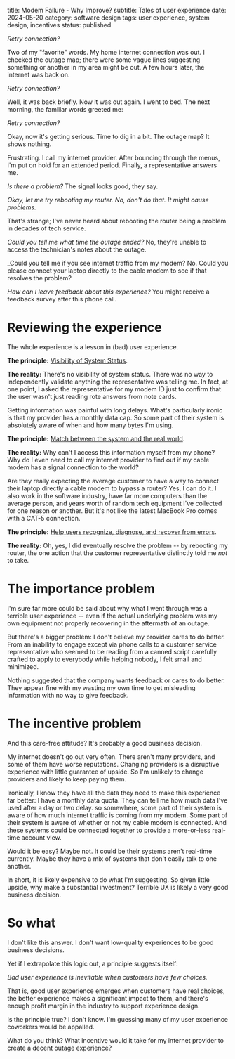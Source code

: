 title: Modem Failure - Why Improve?
subtitle: Tales of user experience
date: 2024-05-20
category: software design
tags: user experience, system design, incentives
status: published

_Retry connection?_

Two of my "favorite" words. My home internet connection was out. I checked the outage map; there were some vague lines suggesting something or another in my area might be out. A few hours later, the internet was back on.

_Retry connection?_

Well, it was back briefly. Now it was out again. I went to bed. The next morning, the familiar words greeted me:

_Retry connection?_

Okay, now it's getting serious. Time to dig in a bit. The outage map? It shows nothing.

Frustrating. I call my internet provider. After bouncing through the menus, I'm put on hold for an extended period. Finally, a representative answers me.

_Is there a problem?_ The signal looks good, they say.

_Okay, let me try rebooting my router._ *No, don't do that. It might cause problems.*

That's strange; I've never heard about rebooting the router being a problem in decades of tech service.

_Could you tell me what time the outage ended?_ No, they're unable to access the technician's notes about the outage.

_Could you tell me if you see internet traffic from my modem? No. Could you please connect your laptop directly to the cable modem to see if that resolves the problem?

_How can I leave feedback about this experience?_ You might receive a feedback survey after this phone call.

# Reviewing the experience

The whole experience is a lesson in (bad) user experience.

__The principle:__ [Visibility of System Status](https://www.nngroup.com/articles/visibility-system-status/).

__The reality:__ There's no visibility of system status. There was no way to independently validate anything the representative was telling me. In fact, at one point, I asked the representative for my modem ID just to confirm that the user wasn't just reading rote answers from note cards.

Getting information was painful with long delays. What's particularly ironic is that my provider has a monthly data cap. So some part of their system is absolutely aware of when and how many bytes I'm using.

__The principle:__ [Match between the system and the real world](https://www.nngroup.com/articles/ten-usability-heuristics/).

__The reality:__ Why can't I access this information myself from my phone? Why do I even need to call my internet provider to find out if my cable modem has a signal connection to the world?

Are they really expecting the average customer to have a way to connect their laptop directly a cable modem to bypass a router? Yes, I can do it. I also work in the software industry, have far more computers than the average person, and years worth of random tech equipment I've collected for one reason or another. But it's not like the latest MacBook Pro comes with a CAT-5 connection.

__The principle:__ [Help users recognize, diagnose, and recover from errors](https://www.nngroup.com/articles/ten-usability-heuristics/).

__The reality:__ Oh, yes, I did eventually resolve the problem -- by rebooting my router, the one action that the customer representative distinctly told me _not_ to take.

# The importance problem

I'm sure far more could be said about why what I went through was a terrible user experience -- even if the actual underlying problem was my own equipment not properly recovering in the aftermath of an outage.

But there's a bigger problem: I don't believe my provider cares to do better. From an inability to engage except via phone calls to a customer service representative who seemed to be reading from a canned script carefully crafted to apply to everybody while helping nobody, I felt small and minimized.

Nothing suggested that the company wants feedback or cares to do better. They appear fine with my wasting my own time to get misleading information with no way to give feedback.

# The incentive problem

And this care-free attitude? It's probably a good business decision.

My internet doesn't go out very often. There aren't many providers, and some of them have worse reputations. Changing providers is a disruptive experience with little guarantee of upside. So I'm unlikely to change providers and likely to keep paying them.

Ironically, I know they have all the data they need to make this experience far better: I have a monthly data quota. They can tell me how much data I've used after a day or two delay. so somewhere, some part of their system is aware of how much internet traffic is coming from my modem. Some part of their system is aware of whether or not my cable modem is connected. And these systems could be connected together to provide a more-or-less real-time account view.

Would it be easy? Maybe not. It could be their systems aren't real-time currently. Maybe they have a mix of systems that don't easily talk to one another.

In short, it is likely expensive to do what I'm suggesting. So given little upside, why make a substantial investment? Terrible UX is likely a very good business decision.

# So what

I don't like this answer. I don't want low-quality experiences to be good business decisions.

Yet if I extrapolate this logic out, a principle suggests itself:

_Bad user experience is inevitable when customers have few choices._

That is, good user experience emerges when customers have real choices, the better experience makes a significant impact to them, and there's enough profit margin in the industry to support experience design.

Is the principle true? I don't know. I'm guessing many of my user experience coworkers would be appalled.

What do you think? What incentive would it take for my internet provider to create a decent outage experience?
